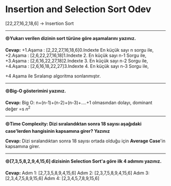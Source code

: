 # Insertion and Selection Sort Odev


[22,27,16,2,18,6] -> Insertion Sort

_______________________________________________________________________________________________________________________

🟢**Yukarı verilen dizinin sort türüne göre aşamalarını yazınız.**

**Cevap:**
+1.Aşama : [2,22,27,16,18,6]0.Indexte En küçük sayı n sorgu ile,
+2.Aşama : [2,6,22,27,16,18]1.Indexte 2. En küçük sayı n-1 Sorgu ile,
+3.Aşama : [2,6,16,22,27,18]2.Indexte 3. En küçük sayı n-2 Sorgu ile,
+4.Aşama : [2,6,16,18,22,27]3.Indexte 4. En küçük sayı n-3 Sorgu ile,

+4 Aşama ile Sıralanıp algoritma sonlanmıştır.

_______________________________________________________________________________________________________________________

🟢**Big-O gösterimini yazınız.**

**Cevap:**
Big O: n+(n-1)+(n-2)+(n-3)+....+1 olmasından dolayı, dominant değer =s $n^{2}$

_______________________________________________________________________________________________________________________

🟢**Time Complexity: Dizi sıralandıktan sonra 18 sayısı aşağıdaki case'lerden hangisinin kapsamına girer? Yazınız**

**Cevap:** 
Dizi sıralandıktan sonra 18 sayısı ortada olduğu için **Average Case**'in kapsamına girer.

_______________________________________________________________________________________________________________________

🟢**[7,3,5,8,2,9,4,15,6] dizisinin Selection Sort'a göre ilk 4 adımını yazınız.**

**Cevap:**
Adım 1: [2,7,3,5,8,9,4,15,6]
Adım 2: [2,3,7,5,8,9,4,15,6]
Adım 3: [2,3,4,7,5,8,9,15,6]
Adım 4: [2,3,4,5,7,8,9,15,6]
